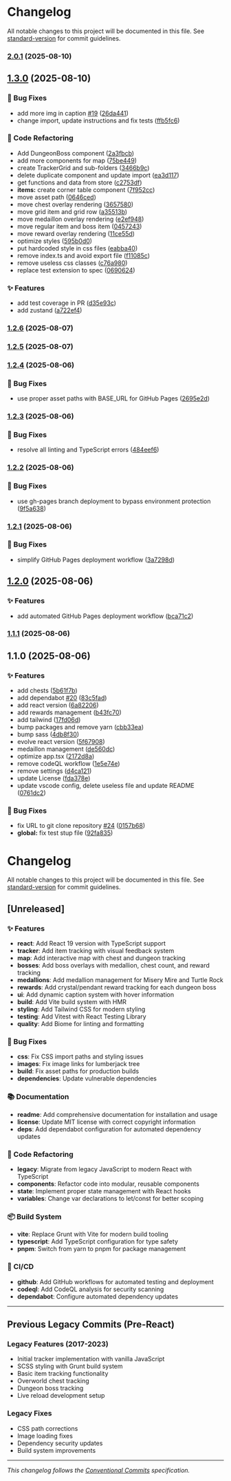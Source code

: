 # Changelog

All notable changes to this project will be documented in this file. See [standard-version](https://github.com/conventional-changelog/standard-version) for commit guidelines.

### [2.0.1](https://github.com/kqesar/alltp-tracker/compare/v1.3.0...v2.0.1) (2025-08-10)

## [1.3.0](https://github.com/kqesar/alltp-tracker/compare/v1.2.6...v1.3.0) (2025-08-10)


### 🐛 Bug Fixes

* add more img in caption [#19](https://github.com/kqesar/alltp-tracker/issues/19) ([26da441](https://github.com/kqesar/alltp-tracker/commit/26da441d9eeac562154ce0e33db8848de8749f89))
* change import, update instructions and fix tests ([ffb5fc6](https://github.com/kqesar/alltp-tracker/commit/ffb5fc63d4fc2911e37b57a4d0f956556c0ef817))


### 🔧 Code Refactoring

* Add DungeonBoss component ([2a3fbcb](https://github.com/kqesar/alltp-tracker/commit/2a3fbcb2d59114f4cbf3524345a04b499d7fbf02))
* add more components for map ([75be449](https://github.com/kqesar/alltp-tracker/commit/75be44945e73ade1e3420c7e7454b8c63f626efc))
* create TrackerGrid and sub-folders ([3466b9c](https://github.com/kqesar/alltp-tracker/commit/3466b9c02daca89d62acda168a12f93841d4474b))
* delete duplicate component and update import ([ea3d117](https://github.com/kqesar/alltp-tracker/commit/ea3d117f251e0747ac93c50da65629c0ad766710))
* get functions and data from store ([c2753df](https://github.com/kqesar/alltp-tracker/commit/c2753df2b33ff41d461aca906f33e6aaed865486))
* **items:** create corner table component ([7f952cc](https://github.com/kqesar/alltp-tracker/commit/7f952ccc17dedc76facb5b939c6622f54e067fcd))
* move asset path ([0646ced](https://github.com/kqesar/alltp-tracker/commit/0646ced9350b32063e97e430a25ff88df1ba3cd6))
* move chest overlay rendering ([3657580](https://github.com/kqesar/alltp-tracker/commit/365758059bfa0779519c545f73f1e5b12e3b2700))
* move grid item and grid row ([a35513b](https://github.com/kqesar/alltp-tracker/commit/a35513b9a98ba2f628339c1fe96bdd812ba1fa26))
* move medaillon overlay rendering ([e2ef948](https://github.com/kqesar/alltp-tracker/commit/e2ef948795314de569bdd5940d75e3a1a3c24f10))
* move regular item and boss item ([0457243](https://github.com/kqesar/alltp-tracker/commit/045724343fcadd3bcb786d3c28c37c1ca4ff8f6f))
* move reward overlay rendering ([11ce55d](https://github.com/kqesar/alltp-tracker/commit/11ce55d7d64a73e29882b402a939513560527a2c))
* optimize styles ([595b0d0](https://github.com/kqesar/alltp-tracker/commit/595b0d053ab84457311ee9caf53688620a0da97f))
* put hardcoded style in css files ([eabba40](https://github.com/kqesar/alltp-tracker/commit/eabba401d3bb469d27cf857d369aea754e6ed751))
* remove index.ts and avoid export file ([f11085c](https://github.com/kqesar/alltp-tracker/commit/f11085c8cf19278ce54f9b519972e6ecf9ebd922))
* remove useless css classes ([c76a980](https://github.com/kqesar/alltp-tracker/commit/c76a98009031aa9c4397bce5658d9e2cba27d154))
* replace test extension to spec ([0690624](https://github.com/kqesar/alltp-tracker/commit/06906241e6642cca9c64da9458c8a64adb88f176))


### ✨ Features

* add test coverage in PR ([d35e93c](https://github.com/kqesar/alltp-tracker/commit/d35e93cc6536e80f99b74960241d079c0000a77f))
* add zustand ([a722ef4](https://github.com/kqesar/alltp-tracker/commit/a722ef4d8a17dec8a864df3189f3db9b55b46a6b))

### [1.2.6](https://github.com/kqesar/alltp-tracker/compare/v1.2.5...v1.2.6) (2025-08-07)

### [1.2.5](https://github.com/kqesar/alltp-tracker/compare/v1.2.4...v1.2.5) (2025-08-07)

### [1.2.4](https://github.com/kqesar/alltp-tracker/compare/v1.2.3...v1.2.4) (2025-08-06)


### 🐛 Bug Fixes

* use proper asset paths with BASE_URL for GitHub Pages ([2695e2d](https://github.com/kqesar/alltp-tracker/commit/2695e2db5538e366813c66775a4e36b5b0e458cf))

### [1.2.3](https://github.com/kqesar/alltp-tracker/compare/v1.2.2...v1.2.3) (2025-08-06)


### 🐛 Bug Fixes

* resolve all linting and TypeScript errors ([484eef6](https://github.com/kqesar/alltp-tracker/commit/484eef67a2125172de904776c0cb07746a98986f))

### [1.2.2](https://github.com/kqesar/alltp-tracker/compare/v1.2.1...v1.2.2) (2025-08-06)


### 🐛 Bug Fixes

* use gh-pages branch deployment to bypass environment protection ([9f5a638](https://github.com/kqesar/alltp-tracker/commit/9f5a638f8bd9eb0f7a6fded82d7c35f51630d0b9))

### [1.2.1](https://github.com/kqesar/alltp-tracker/compare/v1.2.0...v1.2.1) (2025-08-06)


### 🐛 Bug Fixes

* simplify GitHub Pages deployment workflow ([3a7298d](https://github.com/kqesar/alltp-tracker/commit/3a7298da1e61ae3e3954c94583b28095638e62b0))

## [1.2.0](https://github.com/kqesar/alltp-tracker/compare/v1.1.1...v1.2.0) (2025-08-06)


### ✨ Features

* add automated GitHub Pages deployment workflow ([bca71c2](https://github.com/kqesar/alltp-tracker/commit/bca71c2b4be2104bacffd7fa80420a30cf92a85e))

### [1.1.1](https://github.com/kqesar/alltp-tracker/compare/v1.1.0...v1.1.1) (2025-08-06)

## 1.1.0 (2025-08-06)


### ✨ Features

* add chests ([5b61f7b](https://github.com/kqesar/alltp-tracker/commit/5b61f7b5a6793549536e47b9865b150af763a41e))
* add dependabot [#20](https://github.com/kqesar/alltp-tracker/issues/20) ([83c5fad](https://github.com/kqesar/alltp-tracker/commit/83c5fad3d37efe5cb87b86cab9bf4466116eb280))
* add react version ([6a82206](https://github.com/kqesar/alltp-tracker/commit/6a82206e673d2e25dd276172d063b9b177afaa55))
* add rewards management ([b43fc70](https://github.com/kqesar/alltp-tracker/commit/b43fc70dcd77579c11148398c55c3d2d9c8e2d9a))
* add tailwind ([17fd06d](https://github.com/kqesar/alltp-tracker/commit/17fd06dcb2d9bb14bc89d68678391de5911ffb9e))
* bump packages and remove yarn ([cbb33ea](https://github.com/kqesar/alltp-tracker/commit/cbb33ea53c30b250b80c01106fb0d9fcb83c8203))
* bump sass ([4db8f30](https://github.com/kqesar/alltp-tracker/commit/4db8f30018b50d76f60fede033624f1e33307a4d))
* evolve react version ([5f67908](https://github.com/kqesar/alltp-tracker/commit/5f67908c7e729132999ea06859f113e9f299efda))
* medaillon management ([de560dc](https://github.com/kqesar/alltp-tracker/commit/de560dca43b8b410d643d9a4c46c5c83669f915e))
* optimize app.tsx ([2172d8a](https://github.com/kqesar/alltp-tracker/commit/2172d8ae361958a8491aebf6b5581533e3d72ab2))
* remove codeQL workflow ([1e5e74e](https://github.com/kqesar/alltp-tracker/commit/1e5e74e010959fb5d1e351f4c66e555b8056e2db))
* remove settings ([d4ca121](https://github.com/kqesar/alltp-tracker/commit/d4ca121d06147f206b54b9f2b3dcc39772b8a85b))
* update License ([fda378e](https://github.com/kqesar/alltp-tracker/commit/fda378e2e85aff932200bb7153b92ef1db855936))
* update vscode config, delete useless file and update README ([0761dc2](https://github.com/kqesar/alltp-tracker/commit/0761dc2e15bc675759d1fd9dfcc3e5570023bd67))


### 🐛 Bug Fixes

* fix URL to git clone repository [#24](https://github.com/kqesar/alltp-tracker/issues/24) ([0157b68](https://github.com/kqesar/alltp-tracker/commit/0157b68cfe22ee2e09b7fd5c5b4e919454b116b2))
* **global:** fix test stup file ([92fa835](https://github.com/kqesar/alltp-tracker/commit/92fa8359123cb41c8715d8cc813700fa2ab8836d))

# Changelog

All notable changes to this project will be documented in this file. See [standard-version](https://github.com/conventional-changelog/standard-version) for commit guidelines.

## [Unreleased]

### ✨ Features

- **react**: Add React 19 version with TypeScript support
- **tracker**: Add item tracking with visual feedback system
- **map**: Add interactive map with chest and dungeon tracking
- **bosses**: Add boss overlays with medallion, chest count, and reward tracking
- **medallions**: Add medallion management for Misery Mire and Turtle Rock
- **rewards**: Add crystal/pendant reward tracking for each dungeon boss
- **ui**: Add dynamic caption system with hover information
- **build**: Add Vite build system with HMR
- **styling**: Add Tailwind CSS for modern styling
- **testing**: Add Vitest with React Testing Library
- **quality**: Add Biome for linting and formatting

### 🐛 Bug Fixes

- **css**: Fix CSS import paths and styling issues
- **images**: Fix image links for lumberjack tree
- **build**: Fix asset paths for production builds
- **dependencies**: Update vulnerable dependencies

### 📚 Documentation

- **readme**: Add comprehensive documentation for installation and usage
- **license**: Update MIT license with correct copyright information
- **deps**: Add dependabot configuration for automated dependency updates

### 🔧 Code Refactoring

- **legacy**: Migrate from legacy JavaScript to modern React with TypeScript
- **components**: Refactor code into modular, reusable components
- **state**: Implement proper state management with React hooks
- **variables**: Change var declarations to let/const for better scoping

### 📦 Build System

- **vite**: Replace Grunt with Vite for modern build tooling
- **typescript**: Add TypeScript configuration for type safety
- **pnpm**: Switch from yarn to pnpm for package management

### 👷 CI/CD

- **github**: Add GitHub workflows for automated testing and deployment
- **codeql**: Add CodeQL analysis for security scanning
- **dependabot**: Configure automated dependency updates

---

## Previous Legacy Commits (Pre-React)

### Legacy Features (2017-2023)
- Initial tracker implementation with vanilla JavaScript
- SCSS styling with Grunt build system
- Basic item tracking functionality
- Overworld chest tracking
- Dungeon boss tracking
- Live reload development setup

### Legacy Fixes
- CSS path corrections
- Image loading fixes
- Dependency security updates
- Build system improvements

---

*This changelog follows the [Conventional Commits](https://conventionalcommits.org/) specification.*

